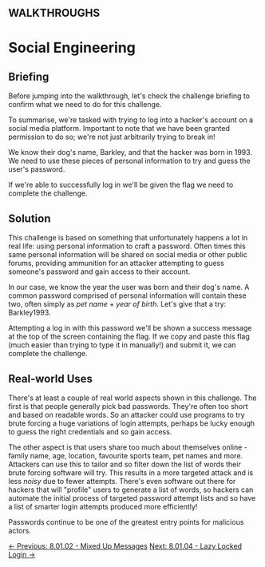## WALKTHROUGHS

# Social Engineering

## Briefing

Before jumping into the walkthrough, let's check the challenge briefing to confirm what we need to do for this challenge.

To summarise, we're tasked with trying to log into a hacker's account
 on a social media platform. Important to note that we have been granted
 permission to do so; we're not just arbitrarily trying to break in!

We know their dog's name, Barkley, and that the hacker was born in
1993. We need to use these pieces of personal information to try and
guess the user's password.

If we're able to successfully log in we'll be given the flag we need to complete the challenge.

## Solution

This challenge is based on something that unfortunately happens a lot
 in real life: using personal information to craft a password. Often
times this same personal information will be shared on social media or
other public forums, providing ammunition for an attacker attempting to
guess someone's password and gain access to their account.

In our case, we know the year the user was born and their dog's name.
 A common password comprised of personal information will contain these
two, often simply as *pet name* + *year of birth*. Let's give that a try: Barkley1993.

Attempting a log in with this password we'll be shown a success
message at the top of the screen containing the flag. If we copy and
paste this flag (much easier than trying to type it in manually!) and
submit it, we can complete the challenge.

## Real-world Uses

There's at least a couple of real world aspects shown in this
challenge. The first is that people generally pick bad passwords.
They're often too short and based on readable words. So an attacker
could use programs to try brute forcing a huge variations of login
attempts, perhaps be lucky enough to guess the right credentials and so
gain access.

The other aspect is that users share too much about themselves online - family name, age, location, favourite sports team, pet names and
more. Attackers can use this to tailor and so filter down the list of
words their brute forcing software will try. This results in a more
targeted attack and is less *noisy* due to fewer attempts.
There's even software out there for hackers that will "profile" users to
 generate a list of words, so hackers can automate the initial process
of targeted password attempt lists and so have a list of smarter login
attempts produced more efficiently!

Passwords continue to be one of the greatest entry points for malicious actors.

[← Previous: 8.01.02 - Mixed Up Messages](https://play.cyberstart.com/field-manual/e8c1b490-0e87-11ec-82a8-0242ac130003)
[Next: 8.01.04 - Lazy Locked Login →](https://play.cyberstart.com/field-manual/22ebe910-0e88-11ec-82a8-0242ac130003)
